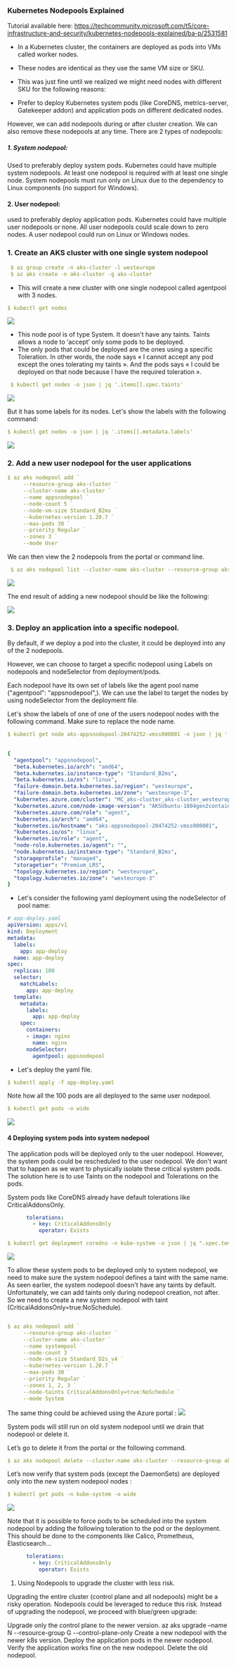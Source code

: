 ### Kubernetes Nodepools Explained

Tutorial available here:
https://techcommunity.microsoft.com/t5/core-infrastructure-and-security/kubernetes-nodepools-explained/ba-p/2531581


- In a Kubernetes cluster, the containers are deployed as pods into VMs called worker nodes.

- These nodes are identical as they use the same VM size or SKU.

- This was just fine until we realized we might need nodes with different SKU for the following reasons:

 
- Prefer to deploy Kubernetes system pods (like CoreDNS, metrics-server, Gatekeeper addon) and application pods on different dedicated nodes. 


 However, we can add nodepools during or after cluster creation. We can also remove these nodepools at any time. There are 2 types of nodepools:

 

##### 1. System nodepool:
   Used to preferably deploy system pods. Kubernetes could have multiple system nodepools. At least one nodepool is required with at least one single node. System nodepools must run only on Linux due to the dependency to Linux components (no support for Windows).

#### 2. User nodepool:
 used to preferably deploy application pods. Kubernetes could have multiple user nodepools or none. All user nodepools could scale down to zero nodes. A user nodepool could run on Linux or Windows nodes.

 
### 1. Create an AKS cluster with one single system nodepool
```yml
 $ az group create -n aks-cluster -l westeurope                            
 $ az aks create -n aks-cluster -g aks-cluster
```

- This will create a new cluster with one single nodepool called agentpool with 3 nodes.

```yml
$ kubectl get nodes
```
<img src="images/1.png">

- This node pool is of type System. It doesn't have any taints. Taints allows a node to ‘accept’ only some pods to be deployed. 
- The only pods that could be deployed are the ones using a specific Toleration. In other words, the node says « I cannot accept any pod except the ones tolerating my taints ». And the pods says « I could be deployed on that node because I have the required toleration ». 

 
```yml
 $ kubectl get nodes -o json | jq '.items[].spec.taints'
```
<img src="images/2.png">

But it has some labels for its nodes. Let's show the labels with the following command:

 
```yml
$ kubectl get nodes -o json | jq '.items[].metadata.labels'
```
<img src="images/3.png">


### 2. Add a new user nodepool for the user applications

 
```yml
$ az aks nodepool add `
     --resource-group aks-cluster `
     --cluster-name aks-cluster `
     --name appsnodepool `
     --node-count 5 `
     --node-vm-size Standard_B2ms `
     --kubernetes-version 1.20.7 `
     --max-pods 30 `
     --priority Regular `
     --zones 3 `
     --mode User
```


We can then view the 2 nodepools from the portal or command line.
 
```yml
 $ az aks nodepool list --cluster-name aks-cluster --resource-group aks-cluster -o table
```
<img src="images/5.png">

The end result of adding a new nodepool should be like the following:

<img src="images/6.png">

### 3. Deploy an application into a specific nodepool.

 
By default, if we deploy a pod into the cluster, it could be deployed into any of the 2 nodepools.

However, we can choose to target a specific nodepool using Labels on nodepools and nodeSelector from deployment/pods.

Each nodepool have its own set of labels like the agent pool name ("agentpool": "appsnodepool",). We can use the label to target the nodes by using nodeSelector from the deployment file. 

Let's show the labels of one of one of the users nodepool nodes with the following command. Make sure to replace the node name.

 
```yml
$ kubectl get node aks-appsnodepool-20474252-vmss000001 -o json | jq '.metadata.labels'
 
```
```yml
{
  "agentpool": "appsnodepool",
  "beta.kubernetes.io/arch": "amd64",
  "beta.kubernetes.io/instance-type": "Standard_B2ms",
  "beta.kubernetes.io/os": "linux",
  "failure-domain.beta.kubernetes.io/region": "westeurope",
  "failure-domain.beta.kubernetes.io/zone": "westeurope-3",
  "kubernetes.azure.com/cluster": "MC_aks-cluster_aks-cluster_westeurope",
  "kubernetes.azure.com/node-image-version": "AKSUbuntu-1804gen2containerd-2021.05.19",
  "kubernetes.azure.com/role": "agent",
  "kubernetes.io/arch": "amd64",
  "kubernetes.io/hostname": "aks-appsnodepool-20474252-vmss000001",
  "kubernetes.io/os": "linux",
  "kubernetes.io/role": "agent",
  "node-role.kubernetes.io/agent": "",
  "node.kubernetes.io/instance-type": "Standard_B2ms",
  "storageprofile": "managed",
  "storagetier": "Premium_LRS",
  "topology.kubernetes.io/region": "westeurope",
  "topology.kubernetes.io/zone": "westeurope-3"
}
```
- Let's consider the following yaml deployment using the nodeSelector of pool name:

 
```yml
# app-deploy.yaml
apiVersion: apps/v1
kind: Deployment
metadata:
  labels:
    app: app-deploy
  name: app-deploy
spec:
  replicas: 100
  selector:
    matchLabels:
      app: app-deploy
  template:
    metadata:
      labels:
        app: app-deploy
    spec:
      containers:
      - image: nginx
        name: nginx
      nodeSelector:
        agentpool: appsnodepool
```

- Let's deploy the yaml file.

 
```yml
$ kubectl apply -f app-deploy.yaml
```

Note how all the 100 pods are all deployed to the same user nodepool.

 
```yml
$ kubectl get pods -o wide
``` 
<img src="images/7.png">


#### 4 Deploying system pods into system nodepool

 

The application pods will be deployed only to the user nodepool. However, the system pods could be rescheduled to the user nodepool. We don't want that to happen as we want to physically isolate these critical system pods. The solution here is to use Taints on the nodepool and Tolerations on the pods.

System pods like CoreDNS already have default tolerations like CriticalAddonsOnly.

 
```yml
      tolerations:
        - key: CriticalAddonsOnly
          operator: Exists
```

 
```yml
$ kubectl get deployment coredns -n kube-system -o json | jq ".spec.template.spec.tolerations"
```
<img src="images/8.png">


To allow these system pods to be deployed only to system nodepool, we need to make sure the system nodepool defines a taint with the same name. As seen earlier, the system nodepool doesn't have any taints by default. Unfortunately, we can add taints only during nodepool creation, not after. So we need to create a new system nodepool with taint (CriticalAddonsOnly=true:NoSchedule).

```yml

$ az aks nodepool add `
     --resource-group aks-cluster `
     --cluster-name aks-cluster `
     --name systempool `
     --node-count 3 `
     --node-vm-size Standard_D2s_v4 `
     --kubernetes-version 1.20.7 `
     --max-pods 30 `
     --priority Regular `
     --zones 1, 2, 3 `
     --node-taints CriticalAddonsOnly=true:NoSchedule `
     --mode System
``` 

The same thing could be achieved using the Azure portal :
<img src="images/9.png">

System pods will still run on old system nodepool until we drain that nodepool or delete it.

Let’s go to delete it from the portal or the following command.

 
```yml
$ az aks nodepool delete --cluster-name aks-cluster --resource-group aks-cluster --name agentpool
```

Let’s now verify that system pods (except the DaemonSets) are deployed only into the new system nodepool nodes :

 
```yml
$ kubectl get pods -n kube-system -o wide
```
<img src="images/10.png">

Note that it is possible to force pods to be scheduled into the system nodepool by adding the following toleration to the pod or the deployment. This should be done to the components like Calico, Prometheus, Elasticsearch…

 
```yml
      tolerations:
        - key: CriticalAddonsOnly
          operator: Exists
```

 

1. Using Nodepools to upgrade the cluster with less risk.

 

Upgrading the entire cluster (control plane and all nodepools) might be a risky operation. Nodepools could be leveraged to reduce this risk. Instead of upgrading the nodepool, we proceed with blue/green upgrade:

Upgrade only the control plane to the newer version. 
az aks upgrade –name N --resource-group G --control-plane-only​
Create a new nodepool with the newer k8s version.
Deploy the application pods in the newer nodepool.
Verify the application works fine on the new nodepool.
Delete the old nodepool.
